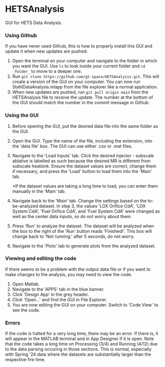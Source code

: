 # HETSAnalysis
GUI for HETS Data Analysis.

### Using Github
If you have never used Github, this is how to properly install this GUI and update it when new updates are pushed.
1. Open the terminal on your computer and navigate to the folder in which you want the GUI. Use ```ls``` to look inside your current folder and ```cd _folder_``` to move to a deeper one.
2. Run ```git clone https://github.com/gt-space/HETSAnalysis.git```. This will create a version of the GUI on your computer. You can now run StahlDataAnalysis.mlapp from the file explorer like a normal application.
3. When new updates are pushed, run ```git pull origin main``` from the HETSAnalysis file to receive the update. The number at the bottom of the GUI should match the number in the commit message in Github.

### Using the GUI
1. Before opening the GUI, put the desired data file into the same folder as the GUI.
2. Open the GUI. Type the name of the file, including the extension, into the 'data file' box. The GUI can use either .csv or .mat files.
3. Navigate to the 'Load Inputs' tab. Click the desired injector - subscale ablative is labelled as such because the desired MR is different from subscale heatsink. Ensure the dataset values are correct, change them if necessary, and press the 'Load' button to load them into the 'Main' tab.

    *If the dataset values are taking a long time to load, you can enter them manually in the 'Main' tab.
5. Navigate back to the 'Main' tab. Change the settings based on the to-be-analyzed dataset. In step 3, the values 'LOX Orifice CdA', 'LOX System CdA', 'Fuel Orifice CdA', and 'Fuel System CdA' were changed as well as the center data inputs, so do not worry about them.
6. Press 'Run' to analyze the dataset. The dataset will be analyzed when the box to the right of the 'Run' button reads 'Finished!'. This box will change back to 'Not running.' after 5 seconds, do not worry.
7. Navigate to the 'Plots' tab to generate plots from the analyzed dataset.

### Viewing and editing the code
If there seems to be a problem with the output data file or if you want to make changes to the analysis, you may need to view the code.
1. Open Matlab.
2. Navigate to the 'APPS' tab in the blue banner.
3. Click 'Design App' in the grey header.
4. Click 'Open...' and find the GUI in File Explorer.
5. You are now editing the GUI on your computer. Switch to 'Code View' to see the code.

### Errors
If the code is halted for a very long time, there may be an error. If there is, it will appear in the MATLAB terminal and in App Designer if it is open.
Note that the code takes a long time on Processing (3/4) and Running (4/12) due to the data parsing occuring in those sections. This is normal, especially with Spring '24 data where the datasets are substantially larger than the respective fire time.
